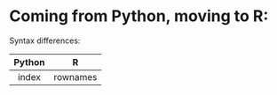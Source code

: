 # Coming from Python, moving to R:

Syntax differences:

| Python | R |
| :-------------: |:-------------:|
| index | rownames |
